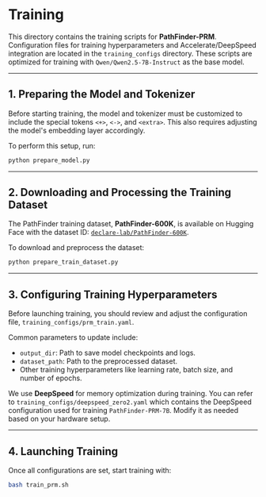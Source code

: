 # Training

This directory contains the training scripts for **PathFinder-PRM**. Configuration files for training hyperparameters and Accelerate/DeepSpeed integration are located in the `training_configs` directory. These scripts are optimized for training with `Qwen/Qwen2.5-7B-Instruct` as the base model.

---

## 1. Preparing the Model and Tokenizer

Before starting training, the model and tokenizer must be customized to include the special tokens `<+>`, `<->`, and `<extra>`. This also requires adjusting the model's embedding layer accordingly.

To perform this setup, run:

```bash
python prepare_model.py
```

---


## 2. Downloading and Processing the Training Dataset

The PathFinder training dataset, **PathFinder-600K**, is available on Hugging Face with the dataset ID: [`declare-lab/PathFinder-600K`](https://huggingface.co/datasets/declare-lab/PathFinder-600K).

To download and preprocess the dataset:

```bash
python prepare_train_dataset.py
```

---

## 3. Configuring Training Hyperparameters

Before launching training, you should review and adjust the configuration file, `training_configs/prm_train.yaml`.

Common parameters to update include:
* `output_dir`: Path to save model checkpoints and logs.
* `dataset_path`: Path to the preprocessed dataset.
* Other training hyperparameters like learning rate, batch size, and number of epochs.

We use **DeepSpeed** for memory optimization during training. You can refer to `training_configs/deepspeed_zero2.yaml` which contains the DeepSpeed configuration used for training `PathFinder-PRM-7B`. Modify it as needed based on your hardware setup.

---

## 4. Launching Training

Once all configurations are set, start training with:

```bash
bash train_prm.sh
```